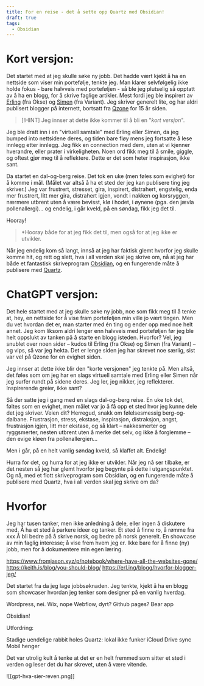 ```yaml
---
title: For en reise - det å sette opp Quartz med Obsidian!
draft: true
tags:
  - Obsidian
---
```


# Kort versjon:

Det startet med at jeg skulle søke ny jobb. Det hadde vært kjekt å ha en nettside som viser min portefølje, tenkte jeg. Man klarer selvfølgelig ikke holde fokus - bare halvveis med porteføljen - så ble jeg plutselig så opptatt av å ha en blogg, for å skrive faglige artikler. Mest fordi jeg ble inspirert av [Erling](https://erl.ing/) (fra Okse) og [Simen](https://simenskriver.no/) (fra Variant). Jeg skriver generelt lite, og har aldri publisert blogger på internett, bortsatt fra [Qzone](https://en.wikipedia.org/wiki/Qzone) for 15 år siden.

> [!HINT] Jeg innser at dette ikke kommer til å bli en "*kort versjon*". 

Jeg ble dratt inn i en "virtuell samtale" med Erling eller Simen, da jeg bumped into nettsidene deres, og tiden bare fløy mens jeg fortsatte å lese innlegg etter innlegg. Jeg fikk en connection med dem, uten at vi kjenner hverandre, eller prater i virkeligheten. Noen ord fikk meg til å smile, giggle, og oftest gjør meg til å reflektere. Dette er det som heter inspirasjon, ikke sant.

Da startet en dal-og-berg reise. Det tok en uke (men føles som evighet) for å komme i mål. (Målet var altså å ha et sted der jeg kan publisere ting jeg skriver.) Jeg var frustrert, stresset, gira, inspirert, distrahert, engstelig, enda mer frustrert, litt mer gira, distrahert igjen, vondt i nakken og korsryggen, nærmere utbrent uten å være bevisst, klø i hodet, i øynene (pga. den jævla pollenallergi)... og endelig, i går kveld, på en søndag, fikk jeg det til.

Hooray! 

>*Hooray både for at jeg fikk det til, men også for at jeg ikke er utvikler. 

Når jeg endelig kom så langt, innså at jeg har faktisk glemt hvorfor jeg skulle komme hit, og rett og slett, hva i all verden skal jeg skrive om, nå at jeg har både et fantastisk skriveprogram [Obsidian](https://obsidian.md/), og en fungerende måte å publisere med [Quartz](https://quartz.jzhao.xyz/). 

# ChatGPT versjon:

Det hele startet med at jeg skulle søke ny jobb, noe som fikk meg til å tenke at, hey, en nettside for å vise fram porteføljen min ville jo vært tingen. Men du vet hvordan det er, man starter med én ting og ender opp med noe helt annet. Jeg kom liksom aldri lenger enn halvveis med porteføljen før jeg ble helt oppslukt av tanken på å starte en blogg isteden. Hvorfor? Vel, jeg snublet over noen sider – kudos til Erling (fra Okse) og Simen (fra Variant) – og vips, så var jeg hekta. Det er lenge siden jeg har skrevet noe særlig, sist var vel på Qzone for en evighet siden.

Jeg innser at dette ikke blir den "korte versjonen" jeg tenkte på. Men altså, det føles som om jeg har en slags virtuell samtale med Erling eller Simen når jeg surfer rundt på sidene deres. Jeg ler, jeg nikker, jeg reflekterer. Inspirerende greier, ikke sant?

Så der satte jeg i gang med en slags dal-og-berg reise. En uke tok det, føltes som en evighet, men målet var jo å få opp et sted hvor jeg kunne dele det jeg skriver. Veien dit? Herregud, snakk om følelsesmessig berg-og-dalbane. Frustrasjon, stress, ekstase, inspirasjon, distraksjon, angst, frustrasjon igjen, litt mer ekstase, og så klart – nakkesmerter og ryggsmerter, nesten utbrent uten å merke det selv, og ikke å forglemme – den evige kløen fra pollenallergien...

Men i går, på en helt vanlig søndag kveld, så klaffet alt. Endelig!

Hurra for det, og hurra for at jeg ikke er utvikler. Når jeg nå ser tilbake, er det nesten så jeg har glemt hvorfor jeg begynte på dette i utgangspunktet. Og nå, med et flott skriveprogram som Obsidian, og en fungerende måte å publisere med Quartz, hva i all verden skal jeg skrive om da?


# Hvorfor

Jeg har tusen tanker, men ikke anledning å dele, eller ingen å diskutere med.
Å ha et sted å parkere ideer og tanker. Et sted å finne ro, å rømme fra xxx
Å bli bedre på å skrive norsk, og bedre på norsk generelt.
En showcase av min faglig interesse; å vise frem hvem jeg er. Ikke bare for å finne (ny) jobb, men for å dokumentere min egen læring.

https://www.fromjason.xyz/p/notebook/where-have-all-the-websites-gone/
https://keith.is/blog/you-should-blog/
https://erl.ing/blogg/hvorfor-blogger-jeg/


Det startet fra da jeg lage jobbsøknaden. Jeg tenkte, kjekt å ha en blogg som showcaser hvordan jeg tenker som designer på en vanlig hverdag. 

Wordpress, nei.
Wix, nope
Webflow, dyrt?
Github pages?
Bear app

Obsidian! 

Utfordring:

Stadige uendelige rabbit holes
Quartz: lokal ikke funker 
iCloud Drive sync
Mobil henger 

Det var utrolig kult å tenke at det er en helt fremmed som sitter et sted i verden og leser det du har skrevet, uten å være vitende. 

![[gpt-hva-sier-reven.png]]

